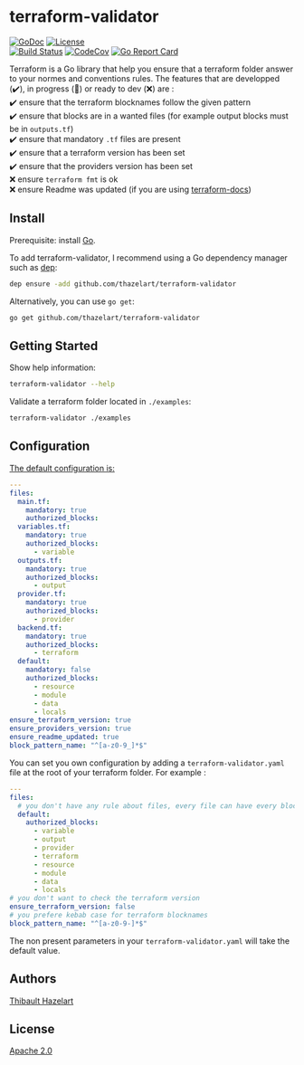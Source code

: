 # terraform-validator
[![GoDoc](https://godoc.org/github.com/thazelart/terraform-validator?status.svg)](https://godoc.org/github.com/thazelart/terraform-validator) [![License](https://img.shields.io/badge/License-Apache%202.0-blue.svg)](https://github.com/gojp/goreportcard/blob/master/LICENSE)          
[![Build Status](https://travis-ci.com/thazelart/terraform-validator.svg?branch=master)](https://travis-ci.com/thazelart/terraform-validator) [![CodeCov](https://codecov.io/gh/thazelart/terraform-validator/branch/master/graph/badge.svg)](https://codecov.io/gh/thazelart/terraform-validator) [![Go Report Card](https://goreportcard.com/badge/github.com/thazelart/terraform-validator)](https://goreportcard.com/report/github.com/thazelart/terraform-validator)

Terraform is a Go library that help you ensure that a terraform folder answer to your normes and conventions rules. The features that are developped (:heavy_check_mark:), in progress (:construction_worker:) or ready to dev (:x:) are :             
:heavy_check_mark: ensure that the terraform blocknames follow the given pattern             
:heavy_check_mark: ensure that blocks are in a wanted files (for example output blocks must be in `outputs.tf`)               
:heavy_check_mark: ensure that mandatory `.tf` files are present               
:heavy_check_mark: ensure that a terraform version has been set               
:heavy_check_mark: ensure that the providers version has been set               
:x: ensure `terraform fmt` is ok               
:x: ensure Readme was updated (if you are using [terraform-docs](https://github.com/segmentio/terraform-docs))               

## Install

Prerequisite: install [Go](https://golang.org/).

To add terraform-validator, I recommend using a Go dependency manager such as
[dep](https://github.com/golang/dep):

```bash
dep ensure -add github.com/thazelart/terraform-validator
```

Alternatively, you can use `go get`:

```bash
go get github.com/thazelart/terraform-validator
```

## Getting Started

Show help information:

``` bash
terraform-validator --help
```

Validate a terraform folder located in `./examples`:

```bash
terraform-validator ./examples
```

## Configuration
[The default configuration is: ](/internal/config/default_config.yaml)
```yaml
---
files:
  main.tf:
    mandatory: true
    authorized_blocks:
  variables.tf:
    mandatory: true
    authorized_blocks:
      - variable
  outputs.tf:
    mandatory: true
    authorized_blocks:
      - output
  provider.tf:
    mandatory: true
    authorized_blocks:
      - provider
  backend.tf:
    mandatory: true
    authorized_blocks:
      - terraform
  default:
    mandatory: false
    authorized_blocks:
      - resource
      - module
      - data
      - locals
ensure_terraform_version: true
ensure_providers_version: true
ensure_readme_updated: true
block_pattern_name: "^[a-z0-9_]*$"
```

You can set you own configuration by adding a `terraform-validator.yaml` file at the root of your terraform folder.
For example :
```yaml
---
files:
  # you don't have any rule about files, every file can have every block type
  default:
    authorized_blocks:
      - variable
      - output
      - provider
      - terraform
      - resource
      - module
      - data
      - locals
# you don't want to check the terraform version
ensure_terraform_version: false
# you prefere kebab case for terraform blocknames
block_pattern_name: "^[a-z0-9-]*$"
```
The non present parameters in your `terraform-validator.yaml` will take the default value.

## Authors
[Thibault Hazelart](https://github.com/thazelart)

## License
[Apache 2.0](/LICENSE)
